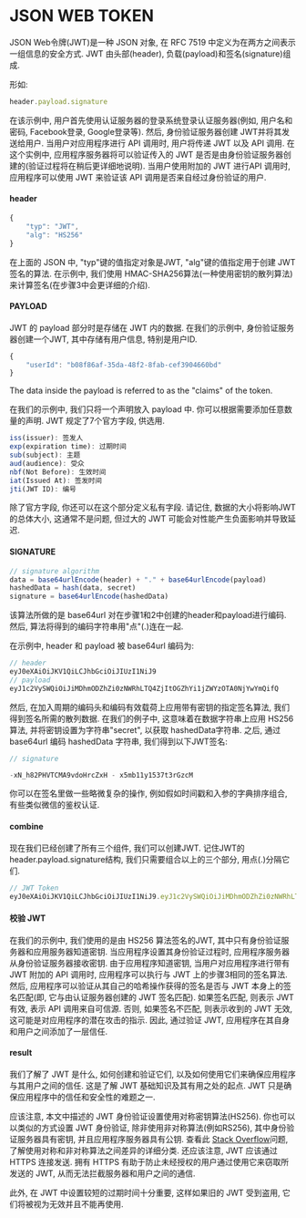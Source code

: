 <!--
Created: Mon Aug 26 2019 15:22:04 GMT+0800 (China Standard Time)
Modified: Mon Aug 26 2019 15:22:04 GMT+0800 (China Standard Time)
-->
# JSON WEB TOKEN

JSON Web令牌(JWT)是一种 JSON 对象, 在 RFC 7519 中定义为在两方之间表示一组信息的安全方式. JWT 由头部(header), 负载(payload)和签名(signature)组成. 

形如:

``` js
header.payload.signature
```

在该示例中, 用户首先使用认证服务器的登录系统登录认证服务器(例如, 用户名和密码, Facebook登录, Google登录等). 然后, 身份验证服务器创建 JWT并将其发送给用户. 当用户对应用程序进行 API 调用时, 用户将传递 JWT 以及 API 调用. 在这个实例中, 应用程序服务器将可以验证传入的 JWT 是否是由身份验证服务器创建的(验证过程将在稍后更详细地说明). 当用户使用附加的 JWT 进行API 调用时, 应用程序可以使用 JWT 来验证该 API 调用是否来自经过身份验证的用户. 

#### header

``` js
{
    "typ": "JWT",
    "alg": "HS256"
}
```

在上面的 JSON 中, "typ"键的值指定对象是JWT, "alg"键的值指定用于创建 JWT 签名的算法. 在示例中, 我们使用 HMAC-SHA256算法(一种使用密钥的散列算法)来计算签名(在步骤3中会更详细的介绍). 

####  PAYLOAD

JWT 的 payload 部分时是存储在 JWT 内的数据. 在我们的示例中, 身份验证服务器创建一个JWT, 其中存储有用户信息, 特别是用户ID. 

``` js
{
    "userId": "b08f86af-35da-48f2-8fab-cef3904660bd"
}
```

The data inside the payload is referred to as the "claims" of the token.

在我们的示例中, 我们只将一个声明放入 payload 中. 你可以根据需要添加任意数量的声明. JWT 规定了7个官方字段, 供选用. 

``` js
iss(issuer): 签发人
exp(expiration time): 过期时间
sub(subject): 主题
aud(audience): 受众
nbf(Not Before): 生效时间
iat(Issued At): 签发时间
jti(JWT ID): 编号
```

除了官方字段, 你还可以在这个部分定义私有字段. 请记住, 数据的大小将影响JWT的总体大小, 这通常不是问题, 但过大的 JWT 可能会对性能产生负面影响并导致延迟. 

#### SIGNATURE

``` js
// signature algorithm
data = base64urlEncode(header) + "." + base64urlEncode(payload)
hashedData = hash(data, secret)
signature = base64urlEncode(hashedData)
```

该算法所做的是 base64url 对在步骤1和2中创建的header和payload进行编码. 然后, 算法将得到的编码字符串用"点"(.)连在一起. 

在示例中, header 和 payload 被 base64url 编码为: 

``` js
// header
eyJ0eXAiOiJKV1QiLCJhbGciOiJIUzI1NiJ9
// payload
eyJ1c2VySWQiOiJiMDhmODZhZi0zNWRhLTQ4ZjItOGZhYi1jZWYzOTA0NjYwYmQifQ
```

然后, 在加入周期的编码头和编码有效载荷上应用带有密钥的指定签名算法, 我们得到签名所需的散列数据. 在我们的例子中, 这意味着在数据字符串上应用 HS256 算法, 并将密钥设置为字符串"secret", 以获取 hashedData字符串. 之后, 通过base64url 编码 hashedData 字符串, 我们得到以下JWT签名: 

``` js
// signature

-xN_h82PHVTCMA9vdoHrcZxH - x5mb11y1537t3rGzcM
```

你可以在签名里做一些略微复杂的操作, 例如假如时间戳和入参的字典排序组合, 有些类似微信的鉴权认证.

#### combine

现在我们已经创建了所有三个组件, 我们可以创建JWT. 记住JWT的header.payload.signature结构, 我们只需要组合以上的三个部分, 用点(.)分隔它们. 

``` js
// JWT Token
eyJ0eXAiOiJKV1QiLCJhbGciOiJIUzI1NiJ9.eyJ1c2VySWQiOiJiMDhmODZhZi0zNWRhLTQ4ZjItOGZhYi1jZWYzOTA0NjYwYmQifQ. - xN_h82PHVTCMA9vdoHrcZxH - x5mb11y1537t3rGzcM
```

#### 校验 JWT

在我们的示例中, 我们使用的是由 HS256 算法签名的JWT, 其中只有身份验证服务器和应用服务器知道密钥. 当应用程序设置其身份验证过程时, 应用程序服务器从身份验证服务器接收密钥. 由于应用程序知道密钥, 当用户对应用程序进行带有 JWT 附加的 API 调用时, 应用程序可以执行与 JWT 上的步骤3相同的签名算法. 然后, 应用程序可以验证从其自己的哈希操作获得的签名是否与 JWT 本身上的签名匹配(即, 它与由认证服务器创建的 JWT 签名匹配). 如果签名匹配, 则表示 JWT 有效, 表示 API 调用来自可信源. 否则, 如果签名不匹配, 则表示收到的 JWT 无效, 这可能是对应用程序的潜在攻击的指示. 因此, 通过验证 JWT, 应用程序在其自身和用户之间添加了一层信任. 

#### result

我们了解了 JWT 是什么, 如何创建和验证它们, 以及如何使用它们来确保应用程序与其用户之间的信任. 这是了解 JWT 基础知识及其有用之处的起点. JWT 只是确保应用程序中的信任和安全性的难题之一. 

应该注意, 本文中描述的 JWT 身份验证设置使用对称密钥算法(HS256). 你也可以以类似的方式设置 JWT 身份验证, 除非使用非对称算法(例如RS256), 其中身份验证服务器具有密钥, 并且应用程序服务器具有公钥. 查看此 [Stack Overflow](https://stackoverflow.com/questions/39239051/rs256-vs-hs256-whats-the-difference)问题, 了解使用对称和非对称算法之间差异的详细分类. 
还应该注意, JWT 应该通过 HTTPS 连接发送. 拥有 HTTPS 有助于防止未经授权的用户通过使用它来窃取所发送的 JWT, 从而无法拦截服务器和用户之间的通信. 

此外, 在 JWT 中设置较短的过期时间十分重要, 这样如果旧的 JWT 受到盗用, 它们将被视为无效并且不能再使用. 

